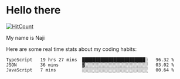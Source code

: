 # Hello there

[![HitCount](http://hits.dwyl.com/na-ji/na-ji.svg)](https://youtu.be/dQw4w9WgXcQ)

My name is Naji

Here are some real time stats about my coding habits:

<!--START_SECTION:waka-->
```text
TypeScript   19 hrs 27 mins  ████████████████████████░   96.32 % 
JSON         36 mins         ▓░░░░░░░░░░░░░░░░░░░░░░░░   03.02 % 
JavaScript   7 mins          ░░░░░░░░░░░░░░░░░░░░░░░░░   00.64 % 
```
<!--END_SECTION:waka-->
